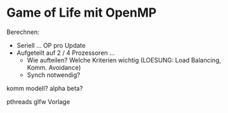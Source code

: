 # Game of Life mit OpenMP

Berechnen:
- Seriell ... OP pro Update
- Aufgeteilt auf 2 / 4  Prozessoren ... 
  - Wie aufteilen? Welche Kriterien wichtig (LOESUNG: Load Balancing, Komm. Avoidance)
  - Synch notwendig?

komm modell?
alpha beta?

pthreads
glfw Vorlage

